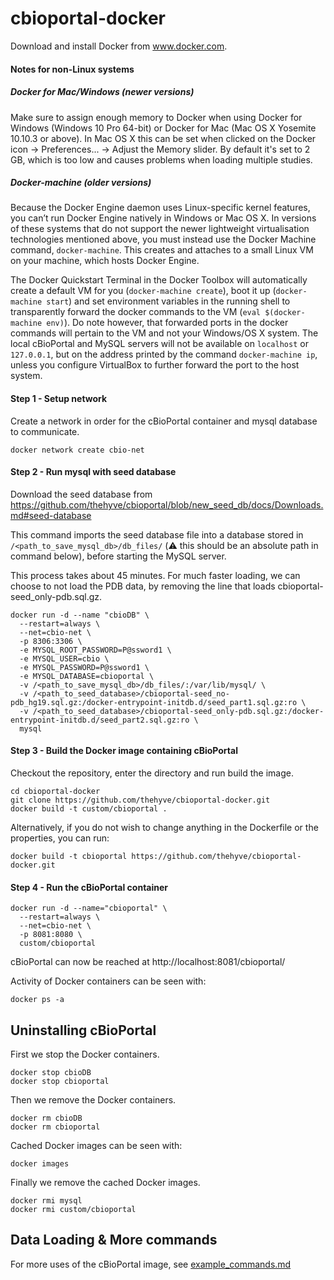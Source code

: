 # cbioportal-docker

Download and install Docker from www.docker.com.

#### Notes for non-Linux systems

##### Docker for Mac/Windows (newer versions)
Make sure to assign enough memory to Docker when using Docker for Windows (Windows 10 Pro 64-bit) or Docker for Mac (Mac OS X Yosemite 10.10.3 or above). In Mac OS X this can be set when clicked on the Docker icon -> Preferences... -> Adjust the Memory slider. By default it's set to 2 GB, which is too low and causes problems when loading multiple studies.

##### Docker-machine (older versions)
Because the Docker Engine daemon uses Linux-specific kernel features, you can’t run Docker Engine natively in Windows or Mac OS X. In versions of these systems that do not support the newer lightweight virtualisation technologies mentioned above, you must instead use the Docker Machine command, `docker-machine`. This creates and attaches to a small Linux VM on your machine, which hosts Docker Engine.

The Docker Quickstart Terminal in the Docker Toolbox will automatically create a default VM for you (`docker-machine create`), boot it up (`docker-machine start`) and set environment variables in the running shell to transparently forward the docker commands to the VM (`eval $(docker-machine env)`). Do note however, that forwarded ports in the docker commands will pertain to the VM and not your Windows/OS X system. The local cBioPortal and MySQL servers will not be available on `localhost` or `127.0.0.1`, but on the address printed by the command `docker-machine ip`, unless you configure VirtualBox to further forward the port to the host system.

#### Step 1 - Setup network
Create a network in order for the cBioPortal container and mysql database to communicate.
```
docker network create cbio-net
```

#### Step 2 - Run mysql with seed database
Download the seed database from https://github.com/thehyve/cbioportal/blob/new_seed_db/docs/Downloads.md#seed-database

This command imports the seed database file into a database stored in
`/<path_to_save_mysql_db>/db_files/` (:warning: this should be an absolute path in command below), before starting the MySQL server. 

This process takes about 45 minutes. For much faster loading, we can choose to not load the PDB data, by removing the line that loads cbioportal-seed_only-pdb.sql.gz.

```
docker run -d --name "cbioDB" \
  --restart=always \
  --net=cbio-net \
  -p 8306:3306 \
  -e MYSQL_ROOT_PASSWORD=P@ssword1 \
  -e MYSQL_USER=cbio \
  -e MYSQL_PASSWORD=P@ssword1 \
  -e MYSQL_DATABASE=cbioportal \
  -v /<path_to_save_mysql_db>/db_files/:/var/lib/mysql/ \
  -v /<path_to_seed_database>/cbioportal-seed_no-pdb_hg19.sql.gz:/docker-entrypoint-initdb.d/seed_part1.sql.gz:ro \
  -v /<path_to_seed_database>/cbioportal-seed_only-pdb.sql.gz:/docker-entrypoint-initdb.d/seed_part2.sql.gz:ro \
  mysql
```

#### Step 3 - Build the Docker image containing cBioPortal
Checkout the repository, enter the directory and run build the image.

```
cd cbioportal-docker
git clone https://github.com/thehyve/cbioportal-docker.git
docker build -t custom/cbioportal .
```

Alternatively, if you do not wish to change anything in the Dockerfile or the properties, you can run:

```
docker build -t cbioportal https://github.com/thehyve/cbioportal-docker.git
```

#### Step 4 - Run the cBioPortal container
```
docker run -d --name="cbioportal" \
  --restart=always \
  --net=cbio-net \
  -p 8081:8080 \
  custom/cbioportal
```

cBioPortal can now be reached at http://localhost:8081/cbioportal/

Activity of Docker containers can be seen with:
```
docker ps -a
```

## Uninstalling cBioPortal
First we stop the Docker containers.
```
docker stop cbioDB
docker stop cbioportal
```

Then we remove the Docker containers.
```
docker rm cbioDB
docker rm cbioportal
```

Cached Docker images can be seen with:
```
docker images
```

Finally we remove the cached Docker images.
```
docker rmi mysql
docker rmi custom/cbioportal
```

## Data Loading & More commands

For more uses of the cBioPortal image, see [example_commands.md](example_commands.md)
